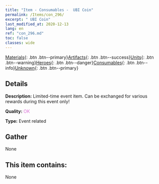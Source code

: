 ```yaml
---
title: "Item - Consumables -  UBI Coin"
permalink: /Items/con_296/
excerpt: " UBI Coin"
last_modified_at: 2020-12-13
lang: en
ref: "con_296.md"
toc: false
classes: wide
---
```

 [Materials](/Items/){: .btn .btn--primary}[Artifacts](/Items/Artifacts/){: .btn .btn--success}[Units](/Items/Units/){: .btn .btn--warning}[Heroes](/Items/Heroes/){: .btn .btn--danger}[Consumables](/Items/Consumables/){: .btn .btn--info}[Unknown](/Items/Unknown/){: .btn .btn--primary}

## Details
 **Description:** Limited-time event item. Can be exchanged for various rewards during this event only!

 **Quality:** <span style="color: #DA70D6">OK</span>

 **Type:** Event related

## Gather

  None

## This item contains:

  None

